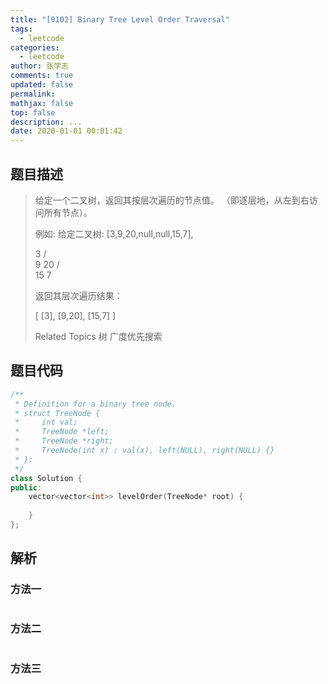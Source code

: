 ```yaml
---
title: "[0102] Binary Tree Level Order Traversal"
tags:
  - leetcode
categories:
  - leetcode
author: 张学志
comments: true
updated: false
permalink:
mathjax: false
top: false
description: ...
date: 2020-01-01 00:01:42
---
```


## 题目描述

> 给定一个二叉树，返回其按层次遍历的节点值。 （即逐层地，从左到右访问所有节点）。 
> 
> 例如: 
> 给定二叉树: [3,9,20,null,null,15,7], 
> 
> 3
> / \
> 9  20
> /  \
> 15   7
> 
> 
> 返回其层次遍历结果： 
> 
> [
> [3],
> [9,20],
> [15,7]
> ]
> 
> Related Topics 树 广度优先搜索

## 题目代码

```cpp
/**
 * Definition for a binary tree node.
 * struct TreeNode {
 *     int val;
 *     TreeNode *left;
 *     TreeNode *right;
 *     TreeNode(int x) : val(x), left(NULL), right(NULL) {}
 * };
 */
class Solution {
public:
    vector<vector<int>> levelOrder(TreeNode* root) {
        
    }
};
```

## 解析

### 方法一

```cpp

```

### 方法二

```cpp

```

### 方法三

```cpp

```

